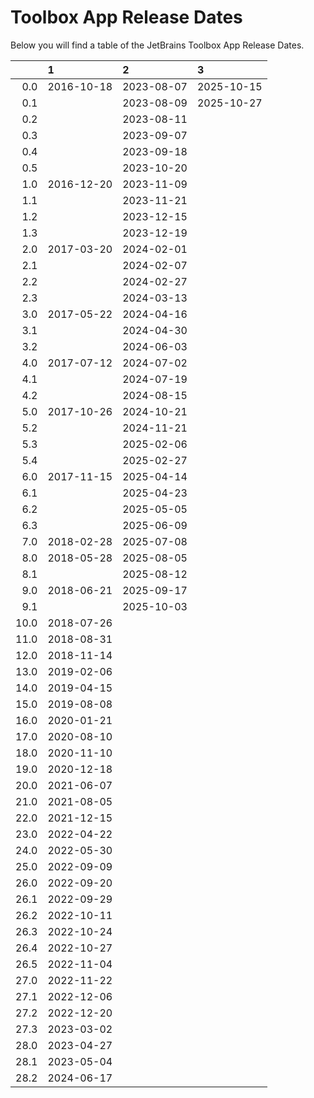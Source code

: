 # Toolbox App Release Dates
Below you will find a table of the JetBrains Toolbox App Release Dates.

|      | 1          | 2          | 3          |
|-----:|:-----------|:-----------|:-----------|
|  0.0 | 2016-10-18 | 2023-08-07 | 2025-10-15 |
|  0.1 |            | 2023-08-09 | 2025-10-27 |
|  0.2 |            | 2023-08-11 |            |
|  0.3 |            | 2023-09-07 |            |
|  0.4 |            | 2023-09-18 |            |
|  0.5 |            | 2023-10-20 |            |
|  1.0 | 2016-12-20 | 2023-11-09 |            |
|  1.1 |            | 2023-11-21 |            |
|  1.2 |            | 2023-12-15 |            |
|  1.3 |            | 2023-12-19 |            |
|  2.0 | 2017-03-20 | 2024-02-01 |            |
|  2.1 |            | 2024-02-07 |            |
|  2.2 |            | 2024-02-27 |            |
|  2.3 |            | 2024-03-13 |            |
|  3.0 | 2017-05-22 | 2024-04-16 |            |
|  3.1 |            | 2024-04-30 |            |
|  3.2 |            | 2024-06-03 |            |
|  4.0 | 2017-07-12 | 2024-07-02 |            |
|  4.1 |            | 2024-07-19 |            |
|  4.2 |            | 2024-08-15 |            |
|  5.0 | 2017-10-26 | 2024-10-21 |            |
|  5.2 |            | 2024-11-21 |            |
|  5.3 |            | 2025-02-06 |            |
|  5.4 |            | 2025-02-27 |            |
|  6.0 | 2017-11-15 | 2025-04-14 |            |
|  6.1 |            | 2025-04-23 |            |
|  6.2 |            | 2025-05-05 |            |
|  6.3 |            | 2025-06-09 |            |
|  7.0 | 2018-02-28 | 2025-07-08 |            |
|  8.0 | 2018-05-28 | 2025-08-05 |            |
|  8.1 |            | 2025-08-12 |            |
|  9.0 | 2018-06-21 | 2025-09-17 |            |
|  9.1 |            | 2025-10-03 |            |
| 10.0 | 2018-07-26 |            |            |
| 11.0 | 2018-08-31 |            |            |
| 12.0 | 2018-11-14 |            |            |
| 13.0 | 2019-02-06 |            |            |
| 14.0 | 2019-04-15 |            |            |
| 15.0 | 2019-08-08 |            |            |
| 16.0 | 2020-01-21 |            |            |
| 17.0 | 2020-08-10 |            |            |
| 18.0 | 2020-11-10 |            |            |
| 19.0 | 2020-12-18 |            |            |
| 20.0 | 2021-06-07 |            |            |
| 21.0 | 2021-08-05 |            |            |
| 22.0 | 2021-12-15 |            |            |
| 23.0 | 2022-04-22 |            |            |
| 24.0 | 2022-05-30 |            |            |
| 25.0 | 2022-09-09 |            |            |
| 26.0 | 2022-09-20 |            |            |
| 26.1 | 2022-09-29 |            |            |
| 26.2 | 2022-10-11 |            |            |
| 26.3 | 2022-10-24 |            |            |
| 26.4 | 2022-10-27 |            |            |
| 26.5 | 2022-11-04 |            |            |
| 27.0 | 2022-11-22 |            |            |
| 27.1 | 2022-12-06 |            |            |
| 27.2 | 2022-12-20 |            |            |
| 27.3 | 2023-03-02 |            |            |
| 28.0 | 2023-04-27 |            |            |
| 28.1 | 2023-05-04 |            |            |
| 28.2 | 2024-06-17 |            |            |